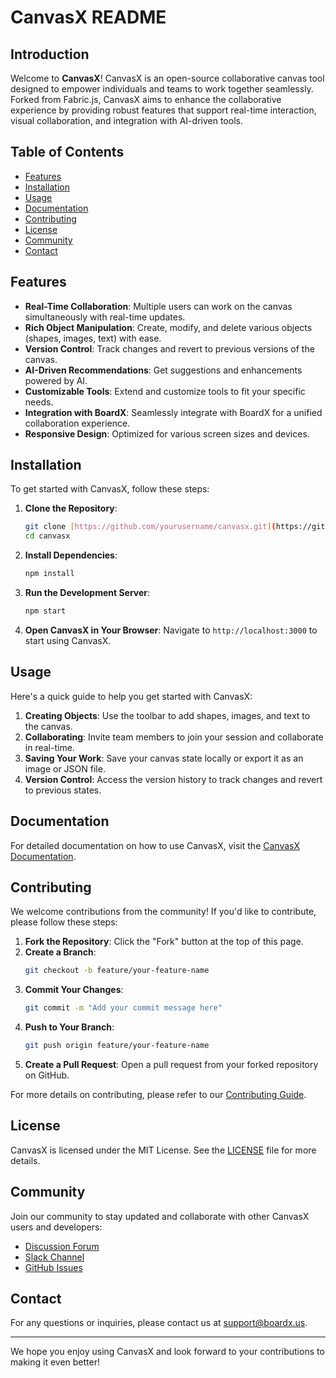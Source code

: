 # CanvasX README

## Introduction

Welcome to **CanvasX**! CanvasX is an open-source collaborative canvas tool designed to empower individuals and teams to work together seamlessly. Forked from Fabric.js, CanvasX aims to enhance the collaborative experience by providing robust features that support real-time interaction, visual collaboration, and integration with AI-driven tools.

## Table of Contents

- [Features](#features)
- [Installation](#installation)
- [Usage](#usage)
- [Documentation](#documentation)
- [Contributing](#contributing)
- [License](#license)
- [Community](#community)
- [Contact](#contact)

## Features

- **Real-Time Collaboration**: Multiple users can work on the canvas simultaneously with real-time updates.
- **Rich Object Manipulation**: Create, modify, and delete various objects (shapes, images, text) with ease.
- **Version Control**: Track changes and revert to previous versions of the canvas.
- **AI-Driven Recommendations**: Get suggestions and enhancements powered by AI.
- **Customizable Tools**: Extend and customize tools to fit your specific needs.
- **Integration with BoardX**: Seamlessly integrate with BoardX for a unified collaboration experience.
- **Responsive Design**: Optimized for various screen sizes and devices.

## Installation

To get started with CanvasX, follow these steps:

1. **Clone the Repository**:
    ```bash
    git clone [https://github.com/yourusername/canvasx.git](https://github.com/boardx/canvasx.git)
    cd canvasx
    ```

2. **Install Dependencies**:
    ```bash
    npm install
    ```

3. **Run the Development Server**:
    ```bash
    npm start
    ```

4. **Open CanvasX in Your Browser**:
    Navigate to `http://localhost:3000` to start using CanvasX.

## Usage

Here's a quick guide to help you get started with CanvasX:

1. **Creating Objects**: Use the toolbar to add shapes, images, and text to the canvas.
2. **Collaborating**: Invite team members to join your session and collaborate in real-time.
3. **Saving Your Work**: Save your canvas state locally or export it as an image or JSON file.
4. **Version Control**: Access the version history to track changes and revert to previous states.

## Documentation

For detailed documentation on how to use CanvasX, visit the [CanvasX Documentation](https://github.com/boardx/canvasx/wiki).

## Contributing

We welcome contributions from the community! If you'd like to contribute, please follow these steps:

1. **Fork the Repository**: Click the "Fork" button at the top of this page.
2. **Create a Branch**: 
    ```bash
    git checkout -b feature/your-feature-name
    ```
3. **Commit Your Changes**:
    ```bash
    git commit -m "Add your commit message here"
    ```
4. **Push to Your Branch**:
    ```bash
    git push origin feature/your-feature-name
    ```
5. **Create a Pull Request**: Open a pull request from your forked repository on GitHub.

For more details on contributing, please refer to our [Contributing Guide](CONTRIBUTING.md).

## License

CanvasX is licensed under the MIT License. See the [LICENSE](LICENSE) file for more details.

## Community

Join our community to stay updated and collaborate with other CanvasX users and developers:

- [Discussion Forum](https://forum.boardx.us)
- [Slack Channel](https://boardx.slack.com)
- [GitHub Issues](https://github.com/boardx/canvasx/issues)

## Contact

For any questions or inquiries, please contact us at [support@boardx.us](mailto:support@boardx.us).

---

We hope you enjoy using CanvasX and look forward to your contributions to making it even better!
